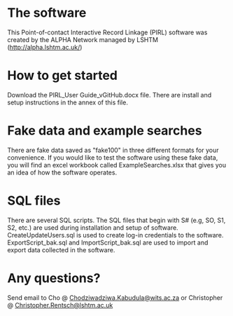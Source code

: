 # The software
This Point-of-contact Interactive Record Linkage (PIRL) software was created by the ALPHA Network managed by LSHTM (http://alpha.lshtm.ac.uk/) 

# How to get started
Download the PIRL_User Guide_vGitHub.docx file. There are install and setup instructions in the annex of this file. 

# Fake data and example searches
There are fake data saved as "fake100" in three different formats for your convenience. If you would like to test the software using these fake data, you will find an excel workbook called ExampleSearches.xlsx that gives you an idea of how the software operates.

# SQL files
There are several SQL scripts. The SQL files that begin with S# (e.g, SO, S1, S2, etc.) are used during installation and setup of software. CreateUpdateUsers.sql is used to create log-in credentials to the software. ExportScript_bak.sql and ImportScript_bak.sql are used to import and export data collected in the software. 


# Any questions?
Send email to Cho @ Chodziwadziwa.Kabudula@wits.ac.za or Christopher @ Christopher.Rentsch@lshtm.ac.uk
